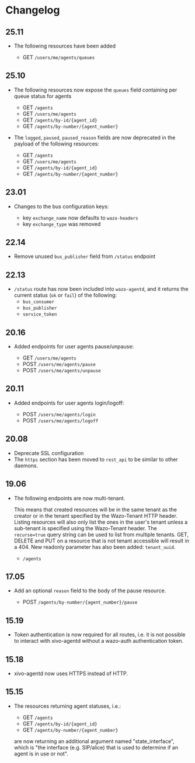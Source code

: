 # Changelog

## 25.11

* The following resources have been added

  * GET `/users/me/agents/queues`

## 25.10

* The following resources now expose the `queues` field containing per queue status for agents

  * GET `/agents`
  * GET `/users/me/agents`
  * GET `/agents/by-id/{agent_id}`
  * GET `/agents/by-number/{agent_number}`

* The `logged`, `paused`, `paused_reason` fields are now deprecated in the payload of the following resources:

  * GET `/agents`
  * GET `/users/me/agents`
  * GET `/agents/by-id/{agent_id}`
  * GET `/agents/by-number/{agent_number}`

## 23.01

* Changes to the bus configuration keys:

  * key `exchange_name` now defaults to `wazo-headers`
  * key `exchange_type` was removed

## 22.14

* Remove unused `bus_publisher` field from `/status` endpoint

## 22.13

* `/status` route has now been included into `wazo-agentd`, and it returns the current status (`ok` or `fail`) of the following:
  * `bus_consumer`
  * `bus_publisher`
  * `service_token`

## 20.16

* Added endpoints for user agents pause/unpause:

  * GET `/users/me/agents`
  * POST `/users/me/agents/pause`
  * POST `/users/me/agents/unpause`

## 20.11

* Added endpoints for user agents login/logoff:

  * POST `/users/me/agents/login`
  * POST `/users/me/agents/logoff`

## 20.08

* Deprecate SSL configuration
* The `https` section has been moved to `rest_api` to be similar to other daemons.

## 19.06

* The following endpoints are now multi-tenant.

  This means that created resources will be in the same tenant as the creator or in the tenant
  specified by the Wazo-Tenant HTTP header. Listing resources will also only list the ones in the
  user's tenant unless a sub-tenant is specified using the Wazo-Tenant header. The `recurse=true`
  query string can be used to list from multiple tenants. GET, DELETE and PUT on a resource that is
  not tenant accessible will result in a 404. New readonly parameter has also been added:
  `tenant_uuid`.

  * `/agents`

## 17.05

* Add an optional `reason` field to the body of the pause resource.

  * POST `/agents/by-number/{agent_number}/pause`

## 15.19

* Token authentication is now required for all routes, i.e. it is not possible to interact with
  xivo-agentd without a wazo-auth authentication token.

## 15.18

* xivo-agentd now uses HTTPS instead of HTTP.

## 15.15

* The resources returning agent statuses, i.e.:

  * GET `/agents`
  * GET `/agents/by-id/{agent_id}`
  * GET `/agents/by-number/{agent_number}`

  are now returning an additional argument named "state_interface", which is "the interface (e.g.
  SIP/alice) that is used to determine if an agent is in use or not".
